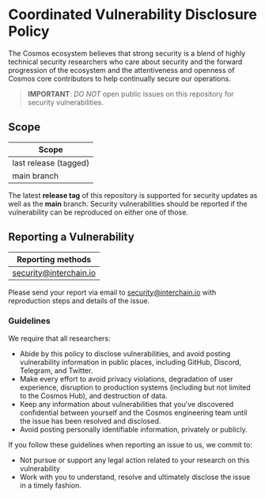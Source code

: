 # Coordinated Vulnerability Disclosure Policy

The Cosmos ecosystem believes that strong security is a blend of highly
technical security researchers who care about security and the forward
progression of the ecosystem and the attentiveness and openness of Cosmos core
contributors to help continually secure our operations.

> **IMPORTANT**: *DO NOT* open public issues on this repository for security
> vulnerabilities.

## Scope

| Scope                 |
|-----------------------|
| last release (tagged) |
| main branch           |

The latest **release tag** of this repository is supported for security updates
as well as the **main** branch. Security vulnerabilities should be reported if
the vulnerability can be reproduced on either one of those.

## Reporting a Vulnerability

| Reporting methods                                             |
|---------------------------------------------------------------|
| [security@interchain.io](mailto:security@interchain.io)       |

Please send your report via email to [security@interchain.io](mailto:security@interchain.io) with
reproduction steps and details of the issue.

### Guidelines

We require that all researchers:

* Abide by this policy to disclose vulnerabilities, and avoid posting
  vulnerability information in public places, including GitHub, Discord,
  Telegram, and Twitter.
* Make every effort to avoid privacy violations, degradation of user experience,
  disruption to production systems (including but not limited to the Cosmos
  Hub), and destruction of data.
* Keep any information about vulnerabilities that you’ve discovered confidential
  between yourself and the Cosmos engineering team until the issue has been
  resolved and disclosed.
* Avoid posting personally identifiable information, privately or publicly.

If you follow these guidelines when reporting an issue to us, we commit to:

* Not pursue or support any legal action related to your research on this
  vulnerability
* Work with you to understand, resolve and ultimately disclose the issue in a
  timely fashion.